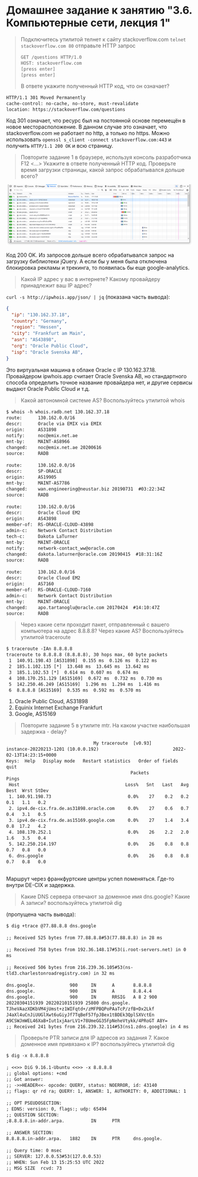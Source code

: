 # Домашнее задание к занятию "3.6. Компьютерные сети, лекция 1"

> Подключитесь утилитой телнет к сайту stackoverflow.com `telnet
> stackoverflow.com 80` отправьте HTTP запрос
>
> ```
> GET /questions HTTP/1.0
> HOST: stackoverflow.com
> [press enter]
> [press enter]
> ```
> В ответе укажите полученный HTTP код, что он означает?

```
HTTP/1.1 301 Moved Permanently
cache-control: no-cache, no-store, must-revalidate
location: https://stackoverflow.com/questions
```

Код 301 означает, что ресурс был на постоянной основе перемещён в
новое месторасположение. В данном случае это означает, что
stackoverflow.com не работает по http, а только по https. Можно
использовать `openssl s_client -connect stackoverflow.com:443` и
получить `HTTP/1.1 200 OK` и всю страницу.

> Повторите задание 1 в браузере, используя консоль разработчика
> F12 <...> Укажите в ответе полученный HTTP код. Проверьте время загрузки
> страницы, какой запрос обрабатывался дольше всего?

![jquery.png](./img/jquery.png)

Код 200 OK. Из запросов дольше всего обрабатывался запрос на загрузку
библиотеки jQuery. А если бы у меня была отключена блокировка рекламы
и трекинга, то появилась бы еще google-analytics.

> Какой IP адрес у вас в интернете?  Какому провайдеру принадлежит ваш
> IP адрес? 

`curl -s http://ipwhois.app/json/ | jq` (показана часть вывода):
``` json
{
  "ip": "130.162.37.18",
  "country": "Germany",
  "region": "Hessen",
  "city": "Frankfurt am Main",
  "asn": "AS43898",
  "org": "Oracle Public Cloud",
  "isp": "Oracle Svenska AB",
}
```

Это виртуальная машина в облаке Oracle с IP 130.162.37.18. Провайдером
ipwhois.app считает Oracle Svenska AB, но стандартного способа
определить точное название провайдера нет, и другие сервисы выдают
Oracle Public Cloud и т.д.

> Какой автономной системе AS? Воспользуйтесь утилитой whois

```
$ whois -h whois.radb.net 130.162.37.18
route:      130.162.0.0/16
descr:      Oracle via EMIX via EMIX
origin:     AS31898
notify:     noc@emix.net.ae
mnt-by:     MAINT-AS8966
changed:    noc@emix.net.ae 20200616
source:     RADB

route:      130.162.0.0/16
descr:      SP-ORACLE
origin:     AS19905
mnt-by:     MAINT-AS7786
changed:    wan.engineering@neustar.biz 20190731  #03:22:34Z
source:     RADB

route:      130.162.0.0/16
descr:      Oracle Cloud EM2
origin:     AS43898
member-of:  RS-ORACLE-CLOUD-43898
admin-c:    Network Contact Distribution
tech-c:     Dakota LaTurner
mnt-by:     MAINT-ORACLE
notify:     network-contact_ww@oracle.com
changed:    dakota.laturner@oracle.com 20190415  #18:31:16Z
source:     RADB

route:      130.162.0.0/16
descr:      Oracle Cloud EM2
origin:     AS7160
member-of:  RS-ORACLE-CLOUD-7160
admin-c:    Network Contact Distribution
mnt-by:     MAINT-ORACLE
changed:    apo.tartanoglu@oracle.com 20170424  #14:10:47Z
source:     RADB
```

> Через какие сети проходит пакет, отправленный с вашего компьютера на
> адрес 8.8.8.8? Через какие AS? Воспользуйтесь утилитой traceroute

```
$ traceroute -IAn 8.8.8.8
traceroute to 8.8.8.8 (8.8.8.8), 30 hops max, 60 byte packets
 1  140.91.198.43 [AS31898]  0.155 ms  0.126 ms  0.122 ms
 2  185.1.102.135 [*]  13.648 ms  13.645 ms  13.642 ms
 3  185.1.102.53 [*]  0.614 ms  0.607 ms  0.674 ms
 4  108.170.251.129 [AS15169]  0.672 ms  0.732 ms  0.730 ms
 5  142.250.46.249 [AS15169]  1.296 ms  1.294 ms  1.416 ms
 6  8.8.8.8 [AS15169]  0.535 ms  0.592 ms  0.570 ms
 ```
 
 1. Oracle Public Cloud, AS31898
 2. Equinix Internet Exchange Frankfurt
 3. Google, AS15169
 
> Повторите задание 5 в утилите mtr. На каком участке наибольшая
> задержка - delay?

```
                                 My traceroute  [v0.93]
instance-20220213-1201 (10.0.0.192)                            2022-02-13T14:23:15+0000
Keys:  Help   Display mode   Restart statistics   Order of fields   quit
                                               Packets               Pings
 Host                                        Loss%   Snt   Last   Avg  Best  Wrst StDev
 1. 140.91.198.73                             0.0%    27    0.2   0.2   0.1   1.1   0.2
 2. ipv4.de-cix.fra.de.as31898.oracle.com     0.0%    27    0.6   0.7   0.4   3.1   0.5
 3. ipv4.de-cix.fra.de.as15169.google.com     0.0%    27    1.4   3.4   0.8  17.2   4.2
 4. 108.170.252.1                             0.0%    26    2.2   2.0   1.6   3.5   0.4
 5. 142.250.214.197                           0.0%    26    0.8   0.8   0.7   0.8   0.0
 6. dns.google                                0.0%    26    0.8   0.8   0.7   0.8   0.0 
 
```

Маршрут через франкфуртские центры успел поменяться. Где-то внутри DE-CIX и задержка.

> Какие DNS сервера отвечают за доменное имя dns.google? Какие A
> записи? воспользуйтесь утилитой dig

(пропущена часть вывода):

```
$ dig +trace @77.88.8.8 dns.google

;; Received 525 bytes from 77.88.8.8#53(77.88.8.8) in 28 ms

;; Received 758 bytes from 192.36.148.17#53(i.root-servers.net) in 0 ms

;; Received 506 bytes from 216.239.36.105#53(ns-tld3.charlestonroadregistry.com) in 32 ms

dns.google.             900     IN      A       8.8.8.8
dns.google.             900     IN      A       8.8.4.4
dns.google.             900     IN      RRSIG   A 8 2 900 20220304151939 20220210151939 25800 dns.google. TJheVAazXDKbVM4jUmst+z1WIFqtd+/zMFPBQPoPAaTcP/zfB+Dx2Lkf J4aXl4uCnJiUUGlXwt6uGiyJf7TqBeF57fpJBex1tBDEk3QplSXVctEn A9CSWJmWEL46XaB+Iut1xjAarLV1+78UmeGG35FpNeheVtykk/4PRoGT A8Y=
;; Received 241 bytes from 216.239.32.114#53(ns1.zdns.google) in 4 ms
```

> Проверьте PTR записи для IP адресов из задания 7. Какое доменное имя
> привязано к IP? воспользуйтесь утилитой dig

```
$ dig -x 8.8.8.8

; <<>> DiG 9.16.1-Ubuntu <<>> -x 8.8.8.8
;; global options: +cmd
;; Got answer:
;; ->>HEADER<<- opcode: QUERY, status: NOERROR, id: 43140
;; flags: qr rd ra; QUERY: 1, ANSWER: 1, AUTHORITY: 0, ADDITIONAL: 1

;; OPT PSEUDOSECTION:
; EDNS: version: 0, flags:; udp: 65494
;; QUESTION SECTION:
;8.8.8.8.in-addr.arpa.          IN      PTR

;; ANSWER SECTION:
8.8.8.8.in-addr.arpa.   1882    IN      PTR     dns.google.

;; Query time: 0 msec
;; SERVER: 127.0.0.53#53(127.0.0.53)
;; WHEN: Sun Feb 13 15:25:53 UTC 2022
;; MSG SIZE  rcvd: 73
```
